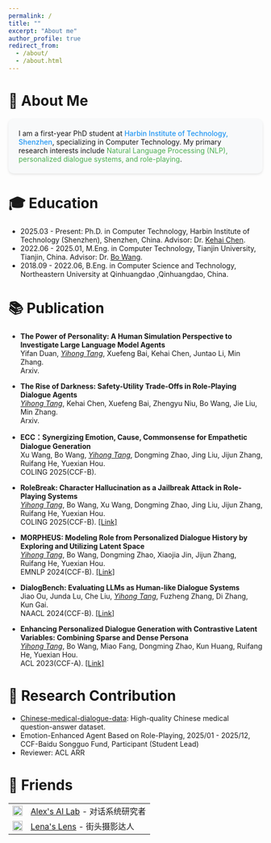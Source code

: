 ```yaml
---
permalink: /
title: ""
excerpt: "About me"
author_profile: true
redirect_from: 
  - /about/
  - /about.html
---
```


# 🌟 About Me 
<div style="background: #f8f9fa; padding: 20px; border-radius: 10px; box-shadow: 0 2px 5px rgba(0,0,0,0.1);">
I am a first-year PhD student at <span style="color: #2196F3; font-weight: 500;">Harbin Institute of Technology, Shenzhen</span>, specializing in Computer Technology. My primary research interests include <span style="color: #4CAF50;">Natural Language Processing (NLP), personalized dialogue systems, and role-playing</span>.
</div>


# 🎓 Education
- 2025.03 - Present: Ph.D. in Computer Technology, Harbin Institute of Technology (Shenzhen), Shenzhen, China. Advisor: Dr. [Kehai Chen](https://faculty.hitsz.edu.cn/chenkehai).
- 2022.06 - 2025.01, M.Eng. in Computer Technology, Tianjin University, Tianjin, China. Advisor: Dr. [Bo Wang](https://cic.tju.edu.cn/faculty/wangbo/index.htm).
- 2018.09 - 2022.06, B.Eng. in Computer Science and Technology, Northeastern University at Qinhuangdao ,Qinhuangdao, China.


# 📚 Publication

- **The Power of Personality: A Human Simulation Perspective to Investigate Large Language Model Agents**  
Yifan Duan, *<ins>Yihong Tang</ins>*, Xuefeng Bai, Kehai Chen, Juntao Li, Min Zhang.  
Arxiv.

- **The Rise of Darkness: Safety-Utility Trade-Offs in Role-Playing Dialogue Agents**  
*<ins>Yihong Tang</ins>*, Kehai Chen, Xuefeng Bai, Zhengyu Niu, Bo Wang, Jie Liu, Min Zhang.  
Arxiv.

- **ECC：Synergizing Emotion, Cause, Commonsense for Empathetic Dialogue Generation**  
  Xu Wang, Bo Wang, *<ins>Yihong Tang</ins>*, Dongming Zhao, Jing Liu, Jijun Zhang, Ruifang He, Yuexian Hou.  
  COLING 2025(CCF-B). 

- **RoleBreak: Character Hallucination as a Jailbreak Attack in Role-Playing Systems**  
  *<ins>Yihong Tang</ins>*, Bo Wang, Xu Wang, Dongming Zhao, Jing Liu, Jijun Zhang, Ruifang He, Yuexian Hou.  
  COLING 2025(CCF-B). [[Link]](https://arxiv.org/pdf/2409.16727v1.pdf)

- **MORPHEUS: Modeling Role from Personalized Dialogue History by Exploring and Utilizing Latent Space**  
  *<ins>Yihong Tang</ins>*, Bo Wang, Dongming Zhao, Xiaojia Jin, Jijun Zhang, Ruifang He, Yuexian Hou.  
  EMNLP 2024(CCF-B). [[Link]](https://aclanthology.org/2024.emnlp-main.437)

- **DialogBench: Evaluating LLMs as Human-like Dialogue Systems**  
  Jiao Ou, Junda Lu, Che Liu, *<ins>Yihong Tang</ins>*, Fuzheng Zhang, Di Zhang, Kun Gai.  
  NAACL 2024(CCF-B). [[Link]](https://aclanthology.org/2024.naacl-long.341)

- **Enhancing Personalized Dialogue Generation with Contrastive Latent Variables: Combining Sparse and Dense Persona**  
  *<ins>Yihong Tang</ins>*, Bo Wang, Miao Fang, Dongming Zhao, Kun Huang, Ruifang He, Yuexian Hou.  
  ACL 2023(CCF-A). [[Link]](https://aclanthology.org/2023.acl-long.299)

# 🔬 Research Contribution
- [Chinese-medical-dialogue-data](https://github.com/Toyhom/Chinese-medical-dialogue-data): High-quality Chinese medical question-answer dataset.
- Emotion-Enhanced Agent Based on Role-Playing, 2025/01 - 2025/12, CCF-Baidu Songguo Fund, Participant (Student Lead) 
- Reviewer: ACL ARR


<!-- # 🌈 Life Beyond Research
# 🎨 Creative Corner
- **📸 Photography**: Urban landscapes | AI-generated art
- **🎮 Game Design**: Developed 2 text-based RPG games
- **📖 Technical Writing**: Regular contributor to [AI Weekly Digest](https://example.com) -->

# 🤝 Friends 

<table>
  <tr>
    <td><img src="https://img.icons8.com/color/48/000000/link.png" width="20"/></td>
    <td><a href="#">Alex's AI Lab</a> - 对话系统研究者</td>
  </tr>
  <tr>
    <td><img src="https://img.icons8.com/color/48/000000/link.png" width="20"/></td>
    <td><a href="#">Lena's Lens</a> - 街头摄影达人</td>
  </tr>
</table>
